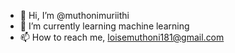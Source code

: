 - 👋 Hi, I’m @muthonimuriithi
- 🌱 I’m currently learning machine learning
- 📫 How to reach me, loisemuthoni181@gmail.com

<!---
muthonimuriithi/muthonimuriithi is a ✨ special ✨ repository because its `README.md` (this file) appears on your GitHub profile.
You can click the Preview link to take a look at your changes.
--->

